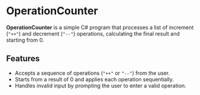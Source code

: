 # OperationCounter

**OperationCounter** is a simple C# program that processes a list of increment (`"++"`) and decrement (`"--"`) operations, calculating the final result and starting from 0.

## Features
- Accepts a sequence of operations (`"++"` or `"--"`) from the user.
- Starts from a result of 0 and applies each operation sequentially.
- Handles invalid input by prompting the user to enter a valid operation.
